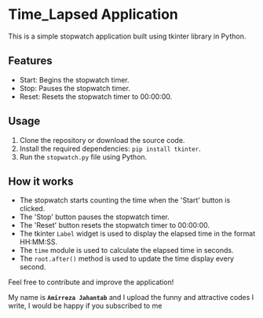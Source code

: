 # Time_Lapsed Application

This is a simple stopwatch application built using tkinter library in Python.

## Features
- Start: Begins the stopwatch timer.
- Stop: Pauses the stopwatch timer.
- Reset: Resets the stopwatch timer to 00:00:00.

## Usage
1. Clone the repository or download the source code.
2. Install the required dependencies: `pip install tkinter`.
3. Run the `stopwatch.py` file using Python.

## How it works
- The stopwatch starts counting the time when the 'Start' button is clicked.
- The 'Stop' button pauses the stopwatch timer.
- The 'Reset' button resets the stopwatch timer to 00:00:00.
- The tkinter `Label` widget is used to display the elapsed time in the format HH:MM:SS.
- The `time` module is used to calculate the elapsed time in seconds.
- The `root.after()` method is used to update the time display every second.

Feel free to contribute and improve the application!


My name is __`Amirreza Jahantab`__ and I upload the funny and attractive codes I write, I would be happy if you subscribed to me
